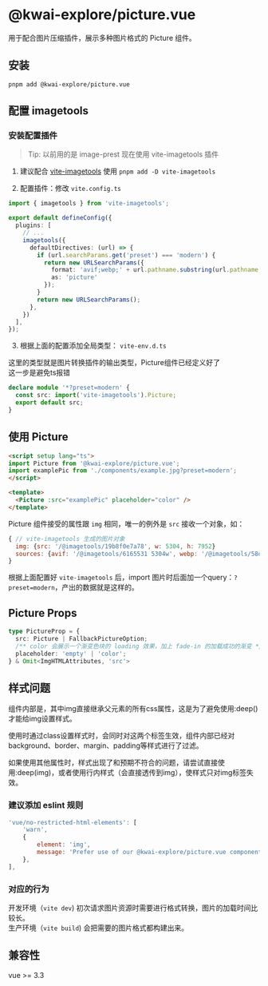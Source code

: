 # @kwai-explore/picture.vue

用于配合图片压缩插件，展示多种图片格式的 Picture 组件。

## 安装

`pnpm add @kwai-explore/picture.vue`


## 配置 imagetools

### 安装配置插件

> Tip: 以前用的是 image-prest 现在使用 vite-imagetools 插件

1. 建议配合 [vite-imagetools](https://github.com/JonasKruckenberg/imagetools) 使用
`pnpm add -D vite-imagetools`

2. 配置插件：修改 `vite.config.ts`

```ts
import { imagetools } from 'vite-imagetools';

export default defineConfig({
  plugins: [
    // ...
    imagetools({
      defaultDirectives: (url) => {
        if (url.searchParams.get('preset') === 'modern') {
          return new URLSearchParams({
            format: 'avif;webp;' + url.pathname.substring(url.pathname.lastIndexOf('.') + 1),
            as: 'picture'
          });
        }
        return new URLSearchParams();
      },
    })
  ],
});
```

3. 根据上面的配置添加全局类型： `vite-env.d.ts`

这里的类型就是图片转换插件的输出类型，Picture组件已经定义好了  
这一步是避免ts报错

```ts
declare module '*?preset=modern' {
  const src: import('vite-imagetools').Picture;
  export default src;
}
```

## 使用 Picture

```html
<script setup lang="ts">
import Picture from '@kwai-explore/picture.vue';
import examplePic from './components/example.jpg?preset=modern';
</script>

<template>
  <Picture :src="examplePic" placeholder="color" />
</template>
```

Picture 组件接受的属性跟 `img` 相同，唯一的例外是 `src` 接收一个对象，如：
```js
{ // vite-imagetools 生成的图片对象
  img: {src: '/@imagetools/19b8f0e7a78', w: 5304, h: 7952}
  sources: {avif: '/@imagetools/6165531 5304w', webp: '/@imagetools/58dbfda 5304w'}
}
```
根据上面配置好 `vite-imagetools` 后，import 图片时后面加一个query：`?preset=modern`，产出的数据就是这样的。

## Picture Props

```ts
type PictureProp = {
  src: Picture | FallbackPictureOption;
  /** color 会展示一个渐变色块的 loading 效果，加上 fade-in 的加载成功的渐变 */
  placeholder: 'empty' | 'color';
} & Omit<ImgHTMLAttributes, 'src'>
```

##  样式问题

组件内部是<picture><img /></picture>，其中img直接继承父元素的所有css属性，这是为了避免使用:deep()才能给img设置样式。

使用时通过class设置样式时，会同时对这两个标签生效，组件内部已经对background、border、margin、padding等样式进行了过滤。

如果使用其他属性时，样式出现了和预期不符合的问题，请尝试直接使用:deep(img)，或者使用行内样式（会直接透传到img），使样式只对img标签失效。


### 建议添加 eslint 规则
```js
'vue/no-restricted-html-elements': [
    'warn',
    {
        element: 'img',
        message: 'Prefer use of our @kwai-explore/picture.vue component',
    },
],
```

### 对应的行为

开发环境（`vite dev`) 初次请求图片资源时需要进行格式转换，图片的加载时间比较长。  
生产环境（`vite build`) 会把需要的图片格式都构建出来。

## 兼容性

vue >= 3.3
